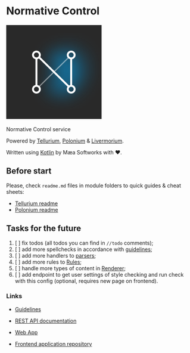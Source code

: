 # Normative Control
![Normative Control](resources/normative-control.svg)

Normative Control service

Powered by 
[Tellurium](tellurium/src/main/resources/tellurium.svg),
[Polonium](polonium/src/main/resources/polonium.svg) &
[Livermorium](livermorium/src/main/resources/livermorium.svg).

Written using [Kotlin](https://kotlinlang.org/) by Mæa Softworks with ❤.

## Before start
Please, check `readme.md` files in module folders to quick guides & cheat sheets:
- [Tellurium readme](tellurium/readme.md)
- [Polonium readme](polonium/readme.md)

## Tasks for the future
1. [ ] fix todos (all todos you can find in `//todo` comments);
2. [ ] add more spellchecks in accordance with [guidelines](resources/Guidelines.pdf);
3. [ ] add more handlers to [parsers](polonium/src/main/kotlin/com/maeasoftworks/polonium/parsers);
4. [ ] add more rules to [Rules](polonium/src/main/kotlin/com/maeasoftworks/polonium/model/Rules.kt);
5. [ ] handle more types of content in [Renderer](livermorium/src/main/kotlin/com/maeasoftworks/livermorium/rendering/Renderer.kt);
6. [ ] add endpoint to get user settings of style checking and run check with this config (optional, requires new page on frontend).

### Links

- [Guidelines](resources/Guidelines.pdf)

- [REST API documentation](https://normative-control-api.herokuapp.com/docs)

- [Web App](https://normative-control.herokuapp.com/)

- [Frontend application repository](https://github.com/EliteHacker228/normative-control)